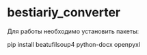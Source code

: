 # bestiariy_converter
Для работы необходимо установить пакеты:

pip install beatufilsoup4 python-docx openpyxl
